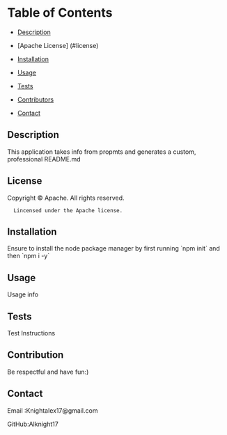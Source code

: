 
  <h1 id='title> Readme Generator </h1>

  ![GitHub License](https://img.shields.io/badge/license-Apache-blue.svg)

  <h2 id='contents'> Table of Contents </h2>

  * [Description](#description)

  * [Apache License] (#license)

  * [Installation](#installation)

  * [Usage](#usage)
 
  * [Tests](#tests)

  * [Contributors](#contributors)

  * [Contact](#contact) 

  <h2 id='description'> Description </h2>
  This application takes info from propmts and generates a custom, professional README.md

  <h2 id='license'>License</h2>
      Copyright © Apache. All rights reserved.
      
      Lincensed under the Apache license.

  <h2 id='installation'> Installation </h2>
  Ensure to install the node package manager by first running `npm init` and then `npm i -y`

  <h2 id='usage'> Usage </h2>
  Usage info

  <h2 id='tests'> Tests </h2>
  Test Instructions

  <h2 id='contribution'> Contribution </h2>
  Be respectful and have fun:)

  <h2 id='contact'> Contact </h2>
  Email :Knightalex17@gmail.com

  GitHub:Alknight17


